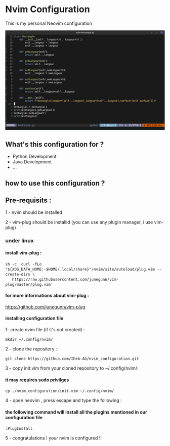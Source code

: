 
# Nvim Configuration

This is my personal Neovim configuration

<img src="/demos/demo.png" alt="Alt text" title="Optional title">




## What's this configuration for ? 

- Python Development 
- Java Development
- ...


## how to use this configuration ?
## Pre-requisits : 
1 - nvim should be installed 

2 - vim-plug should be installid (you can use any plugin manager, i use vim-plug)





### under linux 
#### install vim-plug : 
    sh -c 'curl -fLo "${XDG_DATA_HOME:-$HOME/.local/share}"/nvim/site/autoload/plug.vim --create-dirs \
       https://raw.githubusercontent.com/junegunn/vim-plug/master/plug.vim'

#### for more informations about vim-plug :        
https://github.com/junegunn/vim-plug


#### installing configuration file
1- create nvim file (if it's not created) : 
    
    mkdir ~/.config/nvim/

2 - clone the repository : 

    git clone https://github.com/Iheb-AG/nvim_configuration.git

3 - copy init.vim from your cloned repository to ~/.config/nvim/:
#### it may requires sudo privilges 
    
    cp ./nvim_configuration/init.vim ~/.config/nvim/

4 - open neovim , press escape and type the following : 
#### the following command will install all the plugins mentioned in our configuration file 
    :PlugInstall

5 - congratulations ! your nvim is configured !!
